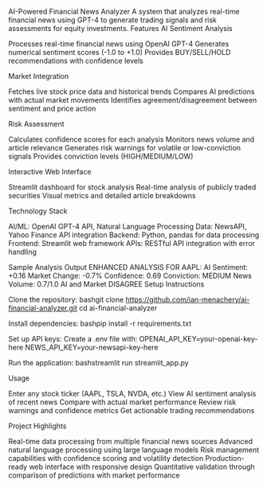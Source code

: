 AI-Powered Financial News Analyzer
A system that analyzes real-time financial news using GPT-4 to generate trading signals and risk assessments for equity investments.
Features
AI Sentiment Analysis

Processes real-time financial news using OpenAI GPT-4
Generates numerical sentiment scores (-1.0 to +1.0)
Provides BUY/SELL/HOLD recommendations with confidence levels

Market Integration

Fetches live stock price data and historical trends
Compares AI predictions with actual market movements
Identifies agreement/disagreement between sentiment and price action

Risk Assessment

Calculates confidence scores for each analysis
Monitors news volume and article relevance
Generates risk warnings for volatile or low-conviction signals
Provides conviction levels (HIGH/MEDIUM/LOW)

Interactive Web Interface

Streamlit dashboard for stock analysis
Real-time analysis of publicly traded securities
Visual metrics and detailed article breakdowns

Technology Stack

AI/ML: OpenAI GPT-4 API, Natural Language Processing
Data: NewsAPI, Yahoo Finance API integration
Backend: Python, pandas for data processing
Frontend: Streamlit web framework
APIs: RESTful API integration with error handling

Sample Analysis Output
ENHANCED ANALYSIS FOR AAPL:
AI Sentiment: +0.16
Market Change: -0.7%
Confidence: 0.69
Conviction: MEDIUM
News Volume: 0.7/1.0
AI and Market DISAGREE
Setup Instructions

Clone the repository:
bashgit clone https://github.com/ian-menachery/ai-financial-analyzer.git
cd ai-financial-analyzer

Install dependencies:
bashpip install -r requirements.txt

Set up API keys:
Create a .env file with:
OPENAI_API_KEY=your-openai-key-here
NEWS_API_KEY=your-newsapi-key-here

Run the application:
bashstreamlit run streamlit_app.py


Usage

Enter any stock ticker (AAPL, TSLA, NVDA, etc.)
View AI sentiment analysis of recent news
Compare with actual market performance
Review risk warnings and confidence metrics
Get actionable trading recommendations

Project Highlights

Real-time data processing from multiple financial news sources
Advanced natural language processing using large language models
Risk management capabilities with confidence scoring and volatility detection
Production-ready web interface with responsive design
Quantitative validation through comparison of predictions with market performance
